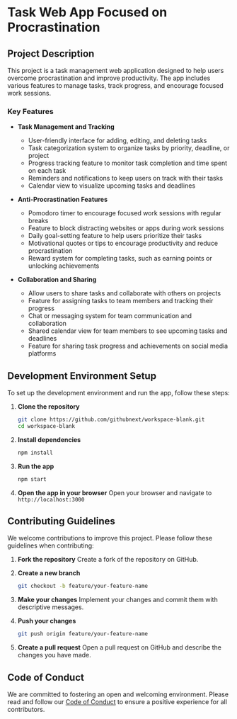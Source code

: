 # Task Web App Focused on Procrastination

## Project Description

This project is a task management web application designed to help users overcome procrastination and improve productivity. The app includes various features to manage tasks, track progress, and encourage focused work sessions.

### Key Features

- **Task Management and Tracking**
  - User-friendly interface for adding, editing, and deleting tasks
  - Task categorization system to organize tasks by priority, deadline, or project
  - Progress tracking feature to monitor task completion and time spent on each task
  - Reminders and notifications to keep users on track with their tasks
  - Calendar view to visualize upcoming tasks and deadlines

- **Anti-Procrastination Features**
  - Pomodoro timer to encourage focused work sessions with regular breaks
  - Feature to block distracting websites or apps during work sessions
  - Daily goal-setting feature to help users prioritize their tasks
  - Motivational quotes or tips to encourage productivity and reduce procrastination
  - Reward system for completing tasks, such as earning points or unlocking achievements

- **Collaboration and Sharing**
  - Allow users to share tasks and collaborate with others on projects
  - Feature for assigning tasks to team members and tracking their progress
  - Chat or messaging system for team communication and collaboration
  - Shared calendar view for team members to see upcoming tasks and deadlines
  - Feature for sharing task progress and achievements on social media platforms

## Development Environment Setup

To set up the development environment and run the app, follow these steps:

1. **Clone the repository**
   ```bash
   git clone https://github.com/githubnext/workspace-blank.git
   cd workspace-blank
   ```

2. **Install dependencies**
   ```bash
   npm install
   ```

3. **Run the app**
   ```bash
   npm start
   ```

4. **Open the app in your browser**
   Open your browser and navigate to `http://localhost:3000`

## Contributing Guidelines

We welcome contributions to improve this project. Please follow these guidelines when contributing:

1. **Fork the repository**
   Create a fork of the repository on GitHub.

2. **Create a new branch**
   ```bash
   git checkout -b feature/your-feature-name
   ```

3. **Make your changes**
   Implement your changes and commit them with descriptive messages.

4. **Push your changes**
   ```bash
   git push origin feature/your-feature-name
   ```

5. **Create a pull request**
   Open a pull request on GitHub and describe the changes you have made.

## Code of Conduct

We are committed to fostering an open and welcoming environment. Please read and follow our [Code of Conduct](CODE_OF_CONDUCT.md) to ensure a positive experience for all contributors.
